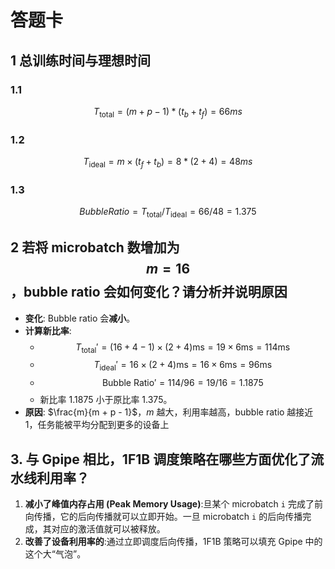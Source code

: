# 答题卡

## 1 总训练时间与理想时间

### 1.1
$$T_{\text{total}}=(m + p - 1) * (t_b+t_f)=66ms$$

### 1.2
$$T_{\text{ideal}} = m \times (t_f + t_b)=8*(2+4)=48ms$$

### 1.3
$$Bubble Ratio = T_{\text{total}} / T_{\text{ideal}}=66/48=1.375$$

## 2 若将 microbatch 数增加为 $$m = 16$$，bubble ratio 会如何变化？请分析并说明原因
- **变化**: Bubble ratio 会**减小**。
- **计算新比率**:
    -   $$T_{\text{total}}' = (16 + 4 - 1) \times (2 + 4) \text{ms} = 19 \times 6 \text{ms} = 114 \text{ms}$$
    -   $$T_{\text{ideal}}' = 16 \times (2 + 4) \text{ms} = 16 \times 6 \text{ms} = 96 \text{ms}$$
    -   $$\text{Bubble Ratio}' = 114 / 96 = 19 / 16 = 1.1875$$
    -   新比率 1.1875 小于原比率 1.375。
- **原因**: 
$\frac{m}{m + p - 1}$，$m$ 越大，利用率越高，bubble ratio 越接近 1，任务能被平均分配到更多的设备上

## 3. 与 Gpipe 相比，1F1B 调度策略在哪些方面优化了流水线利用率？
1.  **减小了峰值内存占用 (Peak Memory Usage)**:旦某个 microbatch `i` 完成了前向传播，它的后向传播就可以立即开始。一旦 microbatch `i` 的后向传播完成，其对应的激活值就可以被释放。
2.  **改善了设备利用率的**:通过立即调度后向传播，1F1B 策略可以填充 Gpipe 中的这个大“气泡”。